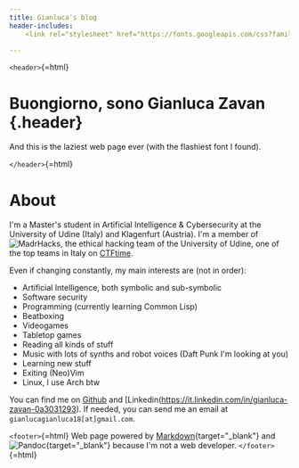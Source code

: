 ```yaml
---
title: Gianluca's blog
header-includes:
    <link rel="stylesheet" href="https://fonts.googleapis.com/css?family=Honk">

---
```


`<header>`{=html}

# Buongiorno, sono Gianluca Zavan {.header}

And this is the laziest web page ever (with the flashiest font I found).

`</header>`{=html}


# About

I'm a Master's student in Artificial Intelligence & Cybersecurity at the
University of Udine (Italy) and Klagenfurt (Austria). I'm a member of
![MadrHacks](https://www.madrhacks.org/), the ethical hacking team of the
University of Udine, one of the top teams in Italy on [CTFtime](https://ctftime.org/team/114509/).

Even if changing constantly, my main interests are (not in order):

- Artificial Intelligence, both symbolic and sub-symbolic
- Software security
- Programming (currently learning Common Lisp)
- Beatboxing
- Videogames
- Tabletop games
- Reading all kinds of stuff
- Music with lots of synths and robot voices (Daft Punk I'm looking at you)
- Learning new stuff
- Exiting (Neo)Vim
- Linux, I use Arch btw


You can find me on [Github](https://github.com/gianzav) and
[Linkedin(https://it.linkedin.com/in/gianluca-zavan-0a3031293). If needed, you
can send me an email at `gianlucagianluca18[at]gmail.com`.




`<footer>`{=html}
Web page powered by [Markdown](https://en.wikipedia.org/wiki/Markdown){target="_blank"} and ![Pandoc](https://pandoc.org/){target="_blank"} because I'm not a web developer.
`</footer>`{=html}
